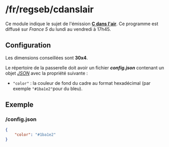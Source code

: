 # /fr/regseb/cdanslair
Ce module indique le sujet de l'émission
**[C dans l'air](http://www.france5.fr/emissions/c-dans-l-air)**. Ce programme
est diffusé sur *France 5* du lundi au vendredi à 17h45.

## Configuration
Les dimensions conseillées sont **30x4**.

Le répertoire de la passerelle doit avoir un fichier ***config.json***
contenant un objet *[JSON](http://www.json.org "JavaScript Object Notation")*
avec la propriété suivante :
- `"color"` : la couleur de fond du cadre au format hexadécimal (par exemple
  `"#1ba1e2"`pour du bleu).

## Exemple
### /config.json
```JSON
{
    "color": "#1ba1e2"
}
```
